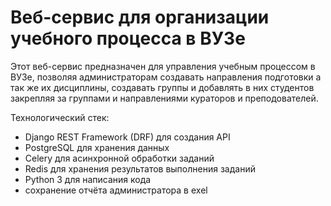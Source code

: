 # Веб-сервис для организации учебного процесса в ВУЗе
Этот веб-сервис предназначен для управления учебным процессом в ВУЗе, позволяя администраторам создавать направления подготовки а так же их дисциплины,
создавать группы и добавлять в них студентов закрепляя за группами и направлениями кураторов и преподователей.

 Технологический стек:
- Django REST Framework (DRF) для создания API
- PostgreSQL для хранения данных
- Celery для асинхронной обработки заданий
- Redis для хранения результатов выполнения заданий
- Python 3 для написания кода
- сохранение отчёта администратора в exel
